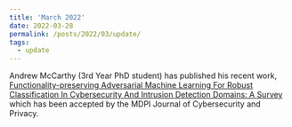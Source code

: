 ```yaml
---
title: 'March 2022'
date: 2022-03-28
permalink: /posts/2022/03/update/
tags:
  - update
---
```


Andrew McCarthy (3rd Year PhD student) has published his recent work, [Functionality-preserving Adversarial Machine Learning For Robust Classification In Cybersecurity And Intrusion Detection Domains: A Survey](https://www.preprints.org/manuscript/202202.0099/v1) which has been accepted by the MDPI Journal of Cybersecurity and Privacy.
